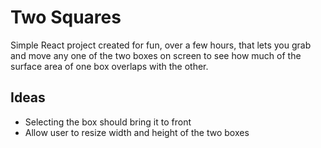 # Two Squares

Simple React project created for fun, over a few hours, that lets you grab
and move any one of the two boxes on screen to see how much of the surface
area of one box overlaps with the other.

## Ideas

- Selecting the box should bring it to front
- Allow user to resize width and height of the two boxes
